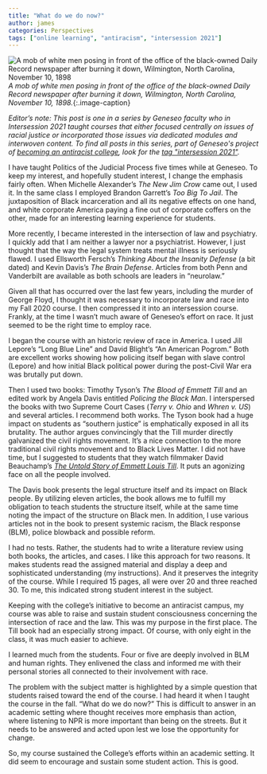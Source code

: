 ```yaml
---
title: "What do we do now?" 
author: james
categories: Perspectives
tags: ["online learning", "antiracism", "intersession 2021"]
---
```


![A mob of white men posing in front of the office of the black-owned Daily Record newspaper after burning it down, Wilmington, North Carolina, November 10, 1898](https://cdn.nybooks.com/wp-content/uploads/2020/10/blight_1-111920.jpg)
*A mob of white men posing in front of the office of the black-owned Daily Record newspaper after burning it down, Wilmington, North Carolina, November 10, 1898.*{:.image-caption}

*Editor’s note: This post is one in a series by Geneseo faculty who in Intersession 2021 taught courses that either focused centrally on issues of racial justice or incorporated those issues via dedicated modules and interwoven content. To find all posts in this series, part of Geneseo's project of [<u>becoming an antiracist college</u>](https://www.geneseo.edu/tlc/becoming-antiracist-college-project), look for the [tag "intersession 2021"](/labels#tags).*

<span class="drop">I</span> have taught Politics of the Judicial Process five times while at Geneseo. To keep my interest, and hopefully student interest, I change the emphasis fairly often. When Michelle Alexander’s *The New Jim Crow* came out, I used it. In the same class I employed Brandon Garrett’s *Too Big To Jail*. The juxtaposition of Black incarceration and all its negative effects on one hand, and white corporate America paying a fine out of corporate coffers on the other, made for an interesting learning experience for students.

<!--more-->

More recently, I became interested in the intersection of law and psychiatry. I quickly add that I am neither a lawyer nor a psychiatrist. However, I just thought that the way the legal system treats mental illness is seriously flawed. I used Ellsworth Fersch’s *Thinking About the Insanity Defense* (a bit dated) and Kevin Davis’s *The Brain Defense*. Articles from both Penn and Vanderbilt are available as both schools are leaders in “neurolaw.”

Given all that has occurred over the last few years, including the murder of George Floyd, I thought it was necessary to incorporate law and race into my Fall 2020 course. I then compressed it into an intersession course. Frankly, at the time I wasn’t much aware of Geneseo’s effort on race. It just seemed to be the right time to employ race.

I began the course with an historic review of race in America. I used Jill Lepore’s “Long Blue Line” and David Blight’s “An American Pogrom.” Both are excellent works showing how policing itself began with slave control (Lepore) and how initial Black political power during the post-Civil War era was brutally put down.

Then I used two books: Timothy Tyson’s *The Blood of Emmett Till* and an edited work by Angela Davis entitled *Policing the Black Man*. I interspersed the books with two Supreme Court Cases (*Terry v. Ohio* and *Whren v. US*) and several articles. I recommend both works. The Tyson book had a huge impact on students as “southern justice” is emphatically exposed in all its brutality. The author argues convincingly that the Till murder directly galvanized the civil rights movement. It’s a nice connection to the more traditional civil rights movement and to Black Lives Matter. I did not have time, but I suggested to students that they watch filmmaker David Beauchamp’s [*<span class="underline">The Untold Story of Emmett Louis Till</span>*](https://www.imdb.com/title/tt0475420/). It puts an agonizing face on all the people involved.

The Davis book presents the legal structure itself and its impact on Black people. By utilizing eleven articles, the book allows me to fulfill my obligation to teach students the structure itself, while at the same time noting the impact of the structure on Black men. In addition, I use various articles not in the book to present systemic racism, the Black response (BLM), police blowback and possible reform.

I had no tests. Rather, the students had to write a literature review using both books, the articles, and cases. I like this approach for two reasons. It makes students read the assigned material and display a deep and sophisticated understanding (my instructions). And it preserves the integrity of the course. While I required 15 pages, all were over 20 and three reached 30. To me, this indicated strong student interest in the subject.

Keeping with the college’s initiative to become an antiracist campus, my course was able to raise and sustain student consciousness concerning the intersection of race and the law. This was my purpose in the first place. The Till book had an especially strong impact. Of course, with only eight in the class, it was much easier to achieve.

I learned much from the students. Four or five are deeply involved in BLM and human rights. They enlivened the class and informed me with their personal stories all connected to their involvement with race.

The problem with the subject matter is highlighted by a simple question that students raised toward the end of the course. I had heard it when I taught the course in the fall. “What do we do now?” This is difficult to answer in an academic setting where thought receives more emphasis than action, where listening to NPR is more important than being on the streets. But it needs to be answered and acted upon lest we lose the opportunity for change.

So, my course sustained the College’s efforts within an academic setting. It did seem to encourage and sustain some student action. This is good.
